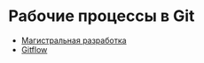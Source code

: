 # Рабочие процессы в Git

* [Магистральная разработка](https://www.atlassian.com/ru/continuous-delivery/continuous-integration/trunk-based-development)
* [Gitflow](https://www.atlassian.com/ru/git/tutorials/comparing-workflows/gitflow-workflow)

